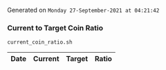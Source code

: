 Generated on `Monday 27-September-2021 at 04:21:42`

### Current to Target Coin Ratio
`current_coin_ratio.sh`

Date|Current|Target|Ratio
---|---|---|---
